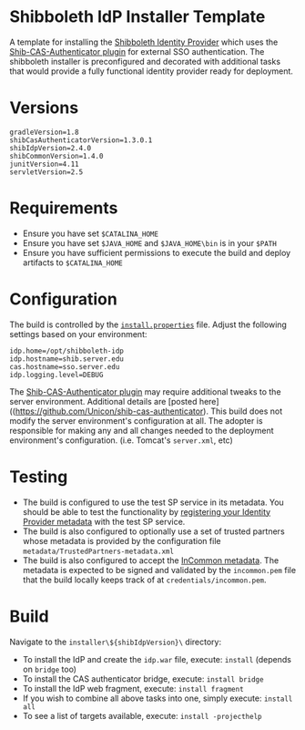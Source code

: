 Shibboleth IdP Installer Template
==============================

A template for installing the [Shibboleth Identity Provider](https://wiki.shibboleth.net/confluence/display/SHIB2/IdPInstall)
which uses the [Shib-CAS-Authenticator plugin](https://github.com/Unicon/shib-cas-authenticator) 
for external SSO authentication. The shibboleth installer is preconfigured and decorated with additional tasks 
that would provide a fully functional identity provider ready for deployment. 

# Versions

```properties
gradleVersion=1.8
shibCasAuthenticatorVersion=1.3.0.1
shibIdpVersion=2.4.0
shibCommonVersion=1.4.0
junitVersion=4.11
servletVersion=2.5
```

# Requirements
- Ensure you have set `$CATALINA_HOME` 
- Ensure you have set `$JAVA_HOME` and `$JAVA_HOME\bin` is in your `$PATH`
- Ensure you have sufficient permissions to execute the build and deploy artifacts to `$CATALINA_HOME`

# Configuration
The build is controlled by the [`install.properties`](https://github.com/Unicon/unicon-shibboleth-idp-template/blob/master/installer/2.4.0/src/installer/resources/install.properties) file. Adjust the following settings based on your environment:

```properties
idp.home=/opt/shibboleth-idp
idp.hostname=shib.server.edu
cas.hostname=sso.server.edu
idp.logging.level=DEBUG
```

The  [Shib-CAS-Authenticator plugin](https://github.com/Unicon/shib-cas-authenticator)
may require additional tweaks to the server environment. Additional details are
[posted here]((https://github.com/Unicon/shib-cas-authenticator). This build does not modify the server environment's
configuration at all. The adopter is responsible for making any and all changes needed to the deployment
environment's configuration. (i.e. Tomcat's `server.xml`, etc)

# Testing
* The build is configured to use the test SP service in its metadata. You should be able to test the functionality by [registering your Identity Provider metadata](https://www.testshib.org/metadata.html) with the test SP service. 
* The build is also configured to optionally use a set of trusted partners whose metadata is provided by the configuration file `metadata/TrustedPartners-metadata.xml`
* The build is also configured to accept the [InCommon metadata](http://wayf.incommonfederation.org/InCommon/InCommon-metadata.xml). The metadata is expected to be signed and validated by the `incommon.pem` file that the build locally keeps track of at `credentials/incommon.pem`.

# Build
Navigate to the `installer\${shibIdpVersion}\` directory:

* To install the IdP and create the `idp.war` file, execute: `install` (depends on `bridge` too)
* To install the CAS authenticator bridge, execute: `install bridge`
* To install the IdP web fragment, execute: `install fragment`
* If you wish to combine all above tasks into one, simply execute: `install all`
* To see a list of targets available, execute: `install -projecthelp`
